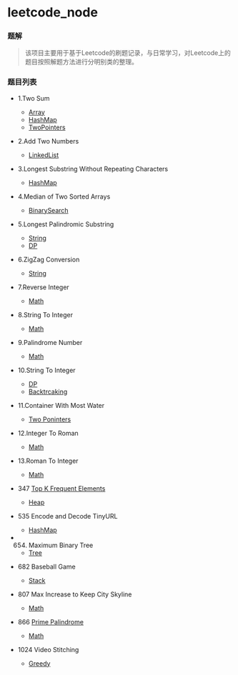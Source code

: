 # leetcode_node

### 题解
> 该项目主要用于基于Leetcode的刷题记录，与日常学习，对Leetcode上的题目按照解题方法进行分明别类的整理。

### 题目列表
- 1.Two Sum
    - [Array](./Array/TwoSum.md)
    - [HashMap](./HashTable/TwoSum.md)
    - [TwoPointers](./TwoPointers/TwoSum.md)


- 2.Add Two Numbers
    
    - [LinkedList](./LinkedList/AddTwoNumbers.md)
    
- 3.Longest Substring Without Repeating Characters
    
    - [HashMap](./HashTable/LongestSubstringWithoutRepeatingCharacters.md)
    
- 4.Median of Two Sorted Arrays
    
    - [BinarySearch](./BinarySearch/MedianOfTwoSortedArrays.md)
    
- 5.Longest Palindromic Substring
    - [String](./String/LongestPalindromicSubstring.md)
    - [DP](./DynamicProgramming/LongestPalindromicSubstring.md)
    
- 6.ZigZag Conversion
    
    - [String](./String/ZigZagConversion.md)
    
- 7.Reverse Integer
    
    - [Math](./Math/ReverseInteger.md)
    
- 8.String To Integer
    
    - [Math](./Math/StringToInteger.md)
    
- 9.Palindrome Number
    
    - [Math](./Math/PalindromeNumber.md)
    
- 10.String To Integer
    - [DP](./DynamicProgramming/RegularExpressionMatching.md)
    - [Backtrcaking](./Backtrcaking/RegularExpressionMatching.md)
    
- 11.Container With Most Water
    
    - [Two Poninters](./TwoPointers/ContainerWithMostWater.md)
    
- 12.Integer To Roman
    
    - [Math](./Math/IntegerToRoman.md)
    
- 13.Roman To Integer
    
    - [Math](./Math/RomanToInteger.md)
    
- 347 [Top K Frequent Elements](https://leetcode-cn.com/problems/top-k-frequent-elements/)

    - [Heap](./Heap/TopKFrequentElements.md)
    
- 535 Encode and Decode TinyURL


    - [HashMap](./HashTable/EncodeAndDecodeTinyURL.md)

- 654. Maximum Binary Tree

    - [Tree](./Tree/MaximumBinaryTree.md)

- 682 Baseball Game

    - [Stack](./Stack/BaseballGame.md)
    
- 807 Max Increase to Keep City Skyline


    - [Math](./Math/MaxIncreaseToKeepCitySkyline.md)

- 866 [Prime Palindrome](https://leetcode-cn.com/problems/prime-palindrome/)

    - [Math](./Math/PrimePalindrome.md)
    
- 1024 Video Stitching
    
    - [Greedy](./Greedy/VideoStitching.md)

